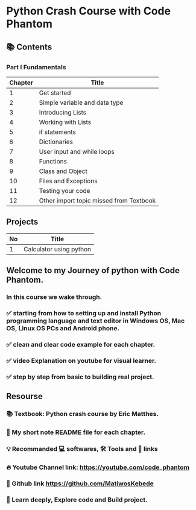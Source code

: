 # Python Crash Course with Code Phantom


## 📚 Contents

### Part I Fundamentals
|Chapter | Title|
|--------|--------------------------|
|1 | Get started |
|2 | Simple variable and data type |
|3 | Introducing Lists|
|4 | Working with Lists|
|5 | if statements |
|6 | Dictionaries |
|7 | User input and while loops|
|8 | Functions |
|9 | Class and Object |
|10 | Files and Exceptions |
|11 | Testing your code |
|12 | Other import topic missed from Textbook|

## Projects
| No | Title |
|----|----------------------------------|
| 1 | Calculator using python |


## Welcome to my Journey of python with Code Phantom.

### In this course we wake through.

### :white_check_mark: starting from how to setting up and install Python programming language and text editor in Windows OS, Mac OS, Linux OS PCs and Android phone.

### :white_check_mark: clean and clear code example for each chapter.

### :white_check_mark: video Explanation on youtube for visual learner.

### :white_check_mark: step by step from basic to building real project.

## Resourse

### :books: Textbook: Python crash course by Eric Matthes.
### :memo: My short note README file for each chapter.
### :bulb: Recommanded :computer: softwares, :hammer_and_wrench: Tools and :link: links
### :fire: Youtube Channel link: https://youtube.com/code_phantom
### 👻 Github link https://github.com/MatiwosKebede

### :open_file_folder: Learn deeply, Explore code and Build project.